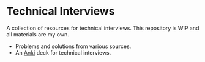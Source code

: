 # Technical Interviews

A collection of resources for technical interviews. This repository is WIP and all materials are my own.

- Problems and solutions from various sources.
- An [Anki](https://docs.ankiweb.net/) deck for technical interviews.
